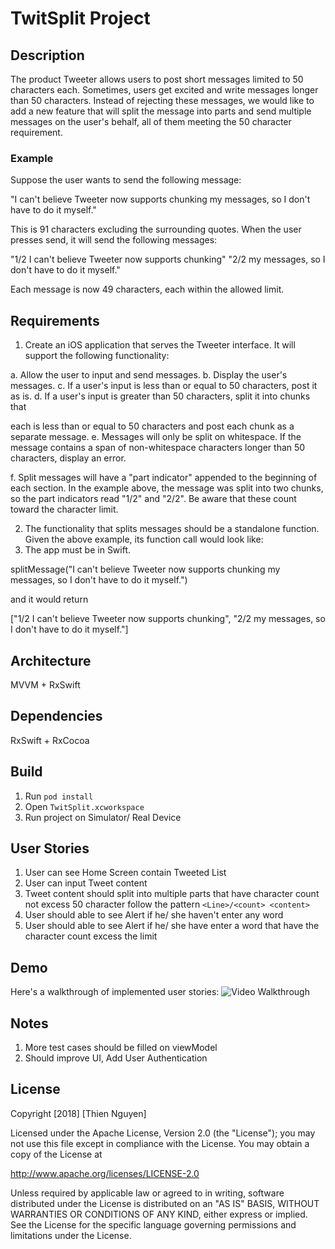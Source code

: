 
#  TwitSplit Project

## Description

The product Tweeter allows users to post short messages limited to 50 characters each.
Sometimes, users get excited and write messages longer than 50 characters.
Instead of rejecting these messages, we would like to add a new feature that will split the message into parts and send multiple messages on the user's behalf, all of them meeting the 50 character requirement.

### Example

Suppose the user wants to send the following message:

"I can't believe Tweeter now supports chunking my messages, so I don't have to do it myself."

This is 91 characters excluding the surrounding quotes. When the user presses send, it will send the following messages:

"1/2 I can't believe Tweeter now supports chunking" "2/2 my messages, so I don't have to do it myself."

Each message is now 49 characters, each within the allowed limit.

## Requirements

1. Create an iOS application that serves the Tweeter interface. It will support the following functionality:

a. Allow the user to input and send messages. b. Display the user's messages. c. If a user's input is less than or equal to 50 characters, post it as is. d. If a user's input is greater than 50 characters, split it into chunks that

each is less than or equal to 50 characters and post each chunk as a separate message. e. Messages will only be split on whitespace. If the message contains a span of non-whitespace characters longer than 50 characters, display an error.

f. Split messages will have a "part indicator" appended to the beginning of each section. In the example above, the message was split into two chunks, so the part indicators read "1/2" and "2/2". Be aware that these count toward the character limit.

2. The functionality that splits messages should be a standalone function. Given the above example, its function call would look like:
3. The app must be in Swift.

splitMessage("I can't believe Tweeter now supports chunking my messages, so I don't have to do it myself.")

and it would return

["1/2 I can't believe Tweeter now supports chunking", "2/2 my messages, so I don't have to do it myself."]


## Architecture
MVVM + RxSwift

## Dependencies
RxSwift + RxCocoa

## Build
1. Run `pod install`
2. Open `TwitSplit.xcworkspace`
3. Run project on Simulator/ Real Device

## User Stories
1. User can see Home Screen contain Tweeted List 
2. User can input Tweet content 
3. Tweet content should split into multiple parts that have character count not excess 50 character follow the pattern `<Line>/<count> <content>`
4. User should able to see Alert if he/ she haven't enter any word
5. User should able to see Alert if he/ she have enter a word that have the character count excess the limit

## Demo

Here's a walkthrough of implemented user stories:
<img src='https://imgur.com/a/wHq6v' title='Video Walkthrough' width='' alt='Video Walkthrough' />


## Notes
1. More test cases should be filled on viewModel
2. Should improve UI, Add User Authentication

## License

Copyright [2018] [Thien Nguyen]

Licensed under the Apache License, Version 2.0 (the "License");
you may not use this file except in compliance with the License.
You may obtain a copy of the License at

http://www.apache.org/licenses/LICENSE-2.0

Unless required by applicable law or agreed to in writing, software
distributed under the License is distributed on an "AS IS" BASIS,
WITHOUT WARRANTIES OR CONDITIONS OF ANY KIND, either express or implied.
See the License for the specific language governing permissions and
limitations under the License.


